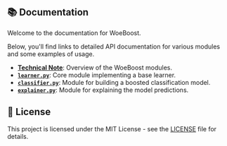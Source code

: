 
## 📚 Documentation

Welcome to the documentation for WoeBoost. 

Below, you'll find links to detailed API documentation for various modules and some examples of usage.

- **[Technical Note](./technical_note.md)**: Overview of the WoeBoost modules.
- **[`learner.py`](./learner.md)**: Core module implementing a base learner.
- **[`classifier.py`](./classifier.md)**: Module for building a boosted classification model.
- **[`explainer.py`](./explainer.md)**: Module for explaining the model predictions.

## 📄 License

This project is licensed under the MIT License - see the [LICENSE](../LICENSE.md) file for details.